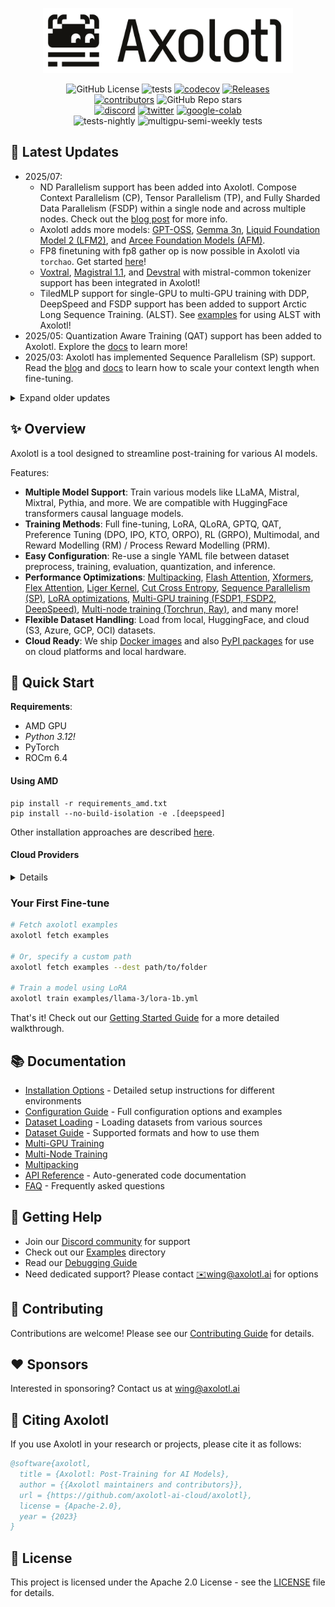 <p align="center">
    <picture>
        <source media="(prefers-color-scheme: dark)" srcset="https://raw.githubusercontent.com/axolotl-ai-cloud/axolotl/887513285d98132142bf5db2a74eb5e0928787f1/image/axolotl_logo_digital_white.svg">
        <source media="(prefers-color-scheme: light)" srcset="https://raw.githubusercontent.com/axolotl-ai-cloud/axolotl/887513285d98132142bf5db2a74eb5e0928787f1/image/axolotl_logo_digital_black.svg">
        <img alt="Axolotl" src="https://raw.githubusercontent.com/axolotl-ai-cloud/axolotl/887513285d98132142bf5db2a74eb5e0928787f1/image/axolotl_logo_digital_black.svg" width="400" height="104" style="max-width: 100%;">
    </picture>
</p>

<p align="center">
    <img src="https://img.shields.io/github/license/axolotl-ai-cloud/axolotl.svg?color=blue" alt="GitHub License">
    <img src="https://github.com/axolotl-ai-cloud/axolotl/actions/workflows/tests.yml/badge.svg" alt="tests">
    <a href="https://codecov.io/gh/axolotl-ai-cloud/axolotl"><img src="https://codecov.io/gh/axolotl-ai-cloud/axolotl/branch/main/graph/badge.svg" alt="codecov"></a>
    <a href="https://github.com/axolotl-ai-cloud/axolotl/releases"><img src="https://img.shields.io/github/release/axolotl-ai-cloud/axolotl.svg" alt="Releases"></a>
    <br/>
    <a href="https://github.com/axolotl-ai-cloud/axolotl/graphs/contributors"><img src="https://img.shields.io/github/contributors-anon/axolotl-ai-cloud/axolotl?color=yellow&style=flat-square" alt="contributors" style="height: 20px;"></a>
    <img src="https://img.shields.io/github/stars/axolotl-ai-cloud/axolotl" alt="GitHub Repo stars">
    <br/>
    <a href="https://discord.com/invite/HhrNrHJPRb"><img src="https://img.shields.io/badge/discord-7289da.svg?style=flat-square&logo=discord" alt="discord" style="height: 20px;"></a>
    <a href="https://twitter.com/axolotl_ai"><img src="https://img.shields.io/twitter/follow/axolotl_ai?style=social" alt="twitter" style="height: 20px;"></a>
    <a href="https://colab.research.google.com/github/axolotl-ai-cloud/axolotl/blob/main/examples/colab-notebooks/colab-axolotl-example.ipynb"><img src="https://colab.research.google.com/assets/colab-badge.svg" alt="google-colab" style="height: 20px;"></a>
    <br/>
    <img src="https://github.com/axolotl-ai-cloud/axolotl/actions/workflows/tests-nightly.yml/badge.svg" alt="tests-nightly">
    <img src="https://github.com/axolotl-ai-cloud/axolotl/actions/workflows/multi-gpu-e2e.yml/badge.svg" alt="multigpu-semi-weekly tests">
</p>


## 🎉 Latest Updates

- 2025/07:
  - ND Parallelism support has been added into Axolotl. Compose Context Parallelism (CP), Tensor Parallelism (TP), and Fully Sharded Data Parallelism (FSDP) within a single node and across multiple nodes. Check out the [blog post](https://huggingface.co/blog/accelerate-nd-parallel) for more info.
  - Axolotl adds more models: [GPT-OSS](https://github.com/axolotl-ai-cloud/axolotl/tree/main/examples/gpt-oss), [Gemma 3n](https://github.com/axolotl-ai-cloud/axolotl/tree/main/examples/gemma3n), [Liquid Foundation Model 2 (LFM2)](https://github.com/axolotl-ai-cloud/axolotl/tree/main/examples/lfm2), and [Arcee Foundation Models (AFM)](https://github.com/axolotl-ai-cloud/axolotl/tree/main/examples/afm).
  - FP8 finetuning with fp8 gather op is now possible in Axolotl via `torchao`. Get started [here](https://docs.axolotl.ai/docs/mixed_precision.html#sec-fp8)!
  - [Voxtral](https://github.com/axolotl-ai-cloud/axolotl/tree/main/examples/voxtral), [Magistral 1.1](https://github.com/axolotl-ai-cloud/axolotl/tree/main/examples/magistral), and [Devstral](https://github.com/axolotl-ai-cloud/axolotl/tree/main/examples/devstral) with mistral-common tokenizer support has been integrated in Axolotl!
  - TiledMLP support for single-GPU to multi-GPU training with DDP, DeepSpeed and FSDP support has been added to support Arctic Long Sequence Training. (ALST). See [examples](https://github.com/axolotl-ai-cloud/axolotl/tree/main/examples/alst) for using ALST with Axolotl!
- 2025/05: Quantization Aware Training (QAT) support has been added to Axolotl. Explore the [docs](https://docs.axolotl.ai/docs/qat.html) to learn more!
- 2025/03: Axolotl has implemented Sequence Parallelism (SP) support. Read the [blog](https://huggingface.co/blog/axolotl-ai-co/long-context-with-sequence-parallelism-in-axolotl) and [docs](https://docs.axolotl.ai/docs/sequence_parallelism.html) to learn how to scale your context length when fine-tuning.

<details>

<summary>Expand older updates</summary>

- 2025/06: Magistral with mistral-common tokenizer support has been added to Axolotl. See [examples](https://github.com/axolotl-ai-cloud/axolotl/tree/main/examples/magistral) to start training your own Magistral models with Axolotl!
- 2025/04: Llama 4 support has been added in Axolotl. See [examples](https://github.com/axolotl-ai-cloud/axolotl/tree/main/examples/llama-4) to start training your own Llama 4 models with Axolotl's linearized version!
- 2025/03: (Beta) Fine-tuning Multimodal models is now supported in Axolotl. Check out the [docs](https://docs.axolotl.ai/docs/multimodal.html) to fine-tune your own!
- 2025/02: Axolotl has added LoRA optimizations to reduce memory usage and improve training speed for LoRA and QLoRA in single GPU and multi-GPU training (DDP and DeepSpeed). Jump into the [docs](https://docs.axolotl.ai/docs/lora_optims.html) to give it a try.
- 2025/02: Axolotl has added GRPO support. Dive into our [blog](https://huggingface.co/blog/axolotl-ai-co/training-llms-w-interpreter-feedback-wasm) and [GRPO example](https://github.com/axolotl-ai-cloud/grpo_code) and have some fun!
- 2025/01: Axolotl has added Reward Modelling / Process Reward Modelling fine-tuning support. See [docs](https://docs.axolotl.ai/docs/reward_modelling.html).

</details>

## ✨ Overview

Axolotl is a tool designed to streamline post-training for various AI models.

Features:

- **Multiple Model Support**: Train various models like LLaMA, Mistral, Mixtral, Pythia, and more. We are compatible with HuggingFace transformers causal language models.
- **Training Methods**: Full fine-tuning, LoRA, QLoRA, GPTQ, QAT, Preference Tuning (DPO, IPO, KTO, ORPO), RL (GRPO), Multimodal, and Reward Modelling (RM) / Process Reward Modelling (PRM).
- **Easy Configuration**: Re-use a single YAML file between dataset preprocess, training, evaluation, quantization, and inference.
- **Performance Optimizations**: [Multipacking](https://docs.axolotl.ai/docs/multipack.html), [Flash Attention](https://github.com/Dao-AILab/flash-attention), [Xformers](https://github.com/facebookresearch/xformers), [Flex Attention](https://pytorch.org/blog/flexattention/), [Liger Kernel](https://github.com/linkedin/Liger-Kernel), [Cut Cross Entropy](https://github.com/apple/ml-cross-entropy/tree/main), [Sequence Parallelism (SP)](https://docs.axolotl.ai/docs/sequence_parallelism.html), [LoRA optimizations](https://docs.axolotl.ai/docs/lora_optims.html), [Multi-GPU training (FSDP1, FSDP2, DeepSpeed)](https://docs.axolotl.ai/docs/multi-gpu.html), [Multi-node training (Torchrun, Ray)](https://docs.axolotl.ai/docs/multi-node.html), and many more!
- **Flexible Dataset Handling**: Load from local, HuggingFace, and cloud (S3, Azure, GCP, OCI) datasets.
- **Cloud Ready**: We ship [Docker images](https://hub.docker.com/u/axolotlai) and also [PyPI packages](https://pypi.org/project/axolotl/) for use on cloud platforms and local hardware.



## 🚀 Quick Start

**Requirements**:

- AMD GPU
- *Python 3.12!*
- PyTorch
- ROCm 6.4

#### Using AMD

```
pip install -r requirements_amd.txt
pip install --no-build-isolation -e .[deepspeed]
```

Other installation approaches are described [here](https://docs.axolotl.ai/docs/installation.html).

#### Cloud Providers

<details>

- [RunPod](https://runpod.io/gsc?template=v2ickqhz9s&ref=6i7fkpdz)
- [Vast.ai](https://cloud.vast.ai?ref_id=62897&template_id=bdd4a49fa8bce926defc99471864cace&utm_source=github&utm_medium=developer_community&utm_campaign=template_launch_axolotl&utm_content=readme)
- [PRIME Intellect](https://app.primeintellect.ai/dashboard/create-cluster?image=axolotl&location=Cheapest&security=Cheapest&show_spot=true)
- [Modal](https://www.modal.com?utm_source=github&utm_medium=github&utm_campaign=axolotl)
- [Novita](https://novita.ai/gpus-console?templateId=311)
- [JarvisLabs.ai](https://jarvislabs.ai/templates/axolotl)
- [Latitude.sh](https://latitude.sh/blueprint/989e0e79-3bf6-41ea-a46b-1f246e309d5c)

</details>

### Your First Fine-tune

```bash
# Fetch axolotl examples
axolotl fetch examples

# Or, specify a custom path
axolotl fetch examples --dest path/to/folder

# Train a model using LoRA
axolotl train examples/llama-3/lora-1b.yml
```

That's it! Check out our [Getting Started Guide](https://docs.axolotl.ai/docs/getting-started.html) for a more detailed walkthrough.


## 📚 Documentation

- [Installation Options](https://docs.axolotl.ai/docs/installation.html) - Detailed setup instructions for different environments
- [Configuration Guide](https://docs.axolotl.ai/docs/config-reference.html) - Full configuration options and examples
- [Dataset Loading](https://docs.axolotl.ai/docs/dataset_loading.html) - Loading datasets from various sources
- [Dataset Guide](https://docs.axolotl.ai/docs/dataset-formats/) - Supported formats and how to use them
- [Multi-GPU Training](https://docs.axolotl.ai/docs/multi-gpu.html)
- [Multi-Node Training](https://docs.axolotl.ai/docs/multi-node.html)
- [Multipacking](https://docs.axolotl.ai/docs/multipack.html)
- [API Reference](https://docs.axolotl.ai/docs/api/) - Auto-generated code documentation
- [FAQ](https://docs.axolotl.ai/docs/faq.html) - Frequently asked questions

## 🤝 Getting Help

- Join our [Discord community](https://discord.gg/HhrNrHJPRb) for support
- Check out our [Examples](https://github.com/axolotl-ai-cloud/axolotl/tree/main/examples/) directory
- Read our [Debugging Guide](https://docs.axolotl.ai/docs/debugging.html)
- Need dedicated support? Please contact [✉️wing@axolotl.ai](mailto:wing@axolotl.ai) for options

## 🌟 Contributing

Contributions are welcome! Please see our [Contributing Guide](https://github.com/axolotl-ai-cloud/axolotl/blob/main/.github/CONTRIBUTING.md) for details.

## ❤️ Sponsors

Interested in sponsoring? Contact us at [wing@axolotl.ai](mailto:wing@axolotl.ai)

## 📝 Citing Axolotl

If you use Axolotl in your research or projects, please cite it as follows:

```bibtex
@software{axolotl,
  title = {Axolotl: Post-Training for AI Models},
  author = {{Axolotl maintainers and contributors}},
  url = {https://github.com/axolotl-ai-cloud/axolotl},
  license = {Apache-2.0},
  year = {2023}
}
```

## 📜 License

This project is licensed under the Apache 2.0 License - see the [LICENSE](LICENSE) file for details.
